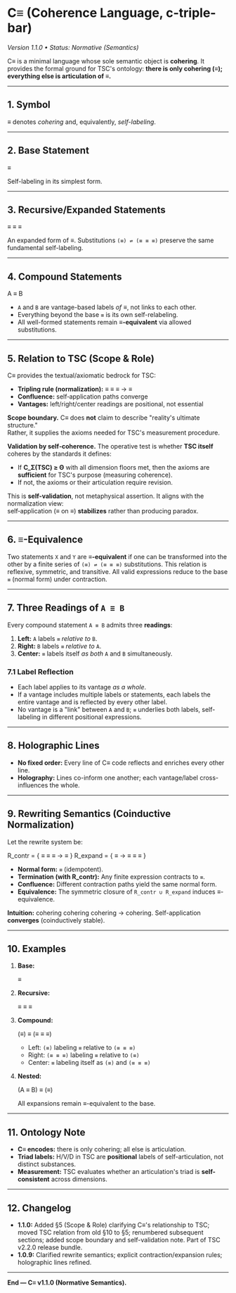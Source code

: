 # C≡ (Coherence Language, c-triple-bar)

*Version 1.1.0 • Status: Normative (Semantics)*

C≡ is a minimal language whose sole semantic object is **cohering**. It provides the formal ground for TSC's ontology: **there is only cohering (≡); everything else is articulation of ≡.**

______________________________________________________________________

## 1. Symbol

**≡** denotes *cohering* and, equivalently, *self-labeling*.

______________________________________________________________________

## 2. Base Statement

≡

Self-labeling in its simplest form.

______________________________________________________________________

## 3. Recursive/Expanded Statements

≡ ≡ ≡

An expanded form of ≡. Substitutions `(≡) ⇌ (≡ ≡ ≡)` preserve the same fundamental self-labeling.

______________________________________________________________________

## 4. Compound Statements

A ≡ B

- `A` and `B` are vantage-based labels *of ≡*, not links to each other.
- Everything beyond the base `≡` is its own self-relabeling.
- All well-formed statements remain **≡-equivalent** via allowed substitutions.

______________________________________________________________________

## 5. Relation to TSC (Scope & Role)

C≡ provides the textual/axiomatic bedrock for TSC:
- **Tripling rule (normalization):** ≡ ≡ ≡ → ≡  
- **Confluence:** self‑application paths converge  
- **Vantages:** left/right/center readings are positional, not essential

**Scope boundary.** C≡ does **not** claim to describe "reality's ultimate structure."  
Rather, it supplies the axioms needed for TSC's measurement procedure.

**Validation by self‑coherence.** The operative test is whether **TSC itself** coheres by the standards it defines:
- If **C_Σ(TSC) ≥ Θ** with all dimension floors met, then the axioms are **sufficient** for TSC's purpose (measuring coherence).
- If not, the axioms or their articulation require revision.

This is **self‑validation**, not metaphysical assertion. It aligns with the normalization view:  
self‑application (≡ on ≡) **stabilizes** rather than producing paradox.

______________________________________________________________________

## 6. ≡-Equivalence

Two statements `X` and `Y` are **≡-equivalent** if one can be transformed into the other by a finite series of `(≡) ⇌ (≡ ≡ ≡)` substitutions. This relation is reflexive, symmetric, and transitive. All valid expressions reduce to the base `≡` (normal form) under contraction.

______________________________________________________________________

## 7. Three Readings of `A ≡ B`

Every compound statement `A ≡ B` admits three **readings**:

1. **Left:** `A` labels `≡` *relative to* `B`.
2. **Right:** `B` labels `≡` *relative to* `A`.
3. **Center:** `≡` labels itself *as both* `A` and `B` simultaneously.

### 7.1 Label Reflection

- Each label applies to its vantage *as a whole*.
- If a vantage includes multiple labels or statements, each labels the entire vantage and is reflected by every other label.
- No vantage is a "link" between `A` and `B`; `≡` underlies both labels, self-labeling in different positional expressions.

______________________________________________________________________

## 8. Holographic Lines

- **No fixed order:** Every line of C≡ code reflects and enriches every other line.
- **Holography:** Lines co-inform one another; each vantage/label cross-influences the whole.

______________________________________________________________________

## 9. Rewriting Semantics (Coinductive Normalization)

Let the rewrite system be:

R_contr = { ≡ ≡ ≡ → ≡ }
R_expand = { ≡ → ≡ ≡ ≡ }

- **Normal form:** `≡` (idempotent).
- **Termination (with R_contr):** Any finite expression contracts to `≡`.
- **Confluence:** Different contraction paths yield the same normal form.
- **Equivalence:** The symmetric closure of `R_contr ∪ R_expand` induces ≡-equivalence.

**Intuition:** cohering cohering cohering → cohering. Self-application **converges** (coinductively stable).

______________________________________________________________________

## 10. Examples

1. **Base:**

   ≡

2. **Recursive:**

   ≡ ≡ ≡

3. **Compound:**

   (≡) ≡ (≡ ≡ ≡)

   - Left: `(≡)` labeling `≡` relative to `(≡ ≡ ≡)`
   - Right: `(≡ ≡ ≡)` labeling `≡` relative to `(≡)`
   - Center: `≡` labeling itself as `(≡)` and `(≡ ≡ ≡)`

4. **Nested:**

   (A ≡ B) ≡ (≡)

   All expansions remain ≡-equivalent to the base.

______________________________________________________________________

## 11. Ontology Note

- **C≡ encodes:** there is only cohering; all else is articulation.
- **Triad labels:** H/V/D in TSC are **positional** labels of self-articulation, not distinct substances.
- **Measurement:** TSC evaluates whether an articulation's triad is **self-consistent** across dimensions.

______________________________________________________________________

## 12. Changelog

- **1.1.0:** Added §5 (Scope & Role) clarifying C≡'s relationship to TSC; moved TSC relation from old §10 to §5; renumbered subsequent sections; added scope boundary and self-validation note. Part of TSC v2.2.0 release bundle.
- **1.0.9:** Clarified rewrite semantics; explicit contraction/expansion rules; holographic lines refined.

______________________________________________________________________

**End — C≡ v1.1.0 (Normative Semantics).**